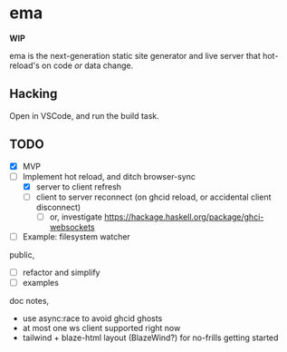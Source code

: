 # ema

**WIP**

ema is the next-generation static site generator and live server that hot-reload's on code *or* data change.

## Hacking

Open in VSCode, and run the build task.

## TODO

- [x] MVP
- [ ] Implement hot reload, and ditch browser-sync
  - [x] server to client refresh
  - [ ] client to server reconnect (on ghcid reload, or accidental client disconnect)
    - [ ] or, investigate https://hackage.haskell.org/package/ghci-websockets
- [ ] Example: filesystem watcher

public,
- [ ] refactor and simplify
- [ ] examples

doc notes,
- use async:race to avoid ghcid ghosts
- at most one ws client supported right now
- tailwind + blaze-html layout (BlazeWind?) for no-frills getting started
